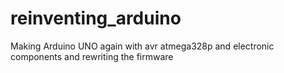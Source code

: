 # reinventing_arduino
Making Arduino UNO again with avr atmega328p and electronic components and rewriting the firmware
